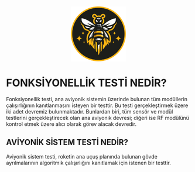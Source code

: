 <p align="center">
  <img src="../../BeeRocketry.png" alt="BeeRocketry Logo" width="150"/>
</p>

# FONKSİYONELLİK TESTİ NEDİR?
Fonksiyonellik testi, ana aviyonik sistemin üzerinde bulunan tüm modüllerin çalışırlığının kanıtlanmasını isteyen bir testtir. Bu testi gerçekleştirmek üzere iki adet devremiz bulunmaktadır. Bunlardan biri, tüm sensör ve modül testlerini gerçekleştirecek olan ana aviyonik devresi; diğeri ise RF modülünü kontrol etmek üzere alıcı olarak görev alacak devredir.

## AVİYONİK SİSTEM TESTİ NEDİR?
Aviyonik sistem testi, roketin ana uçuş planında bulunan gövde ayrılmalarının algoritmik çalışırlığını kanıtlamak için istenen bir testtir.
